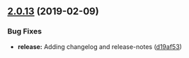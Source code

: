 ## [2.0.13](https://github.com/DiscordHotline/core-plugin/compare/v2.0.12...v2.0.13) (2019-02-09)


### Bug Fixes

* **release:** Adding changelog and release-notes ([d19af53](https://github.com/DiscordHotline/core-plugin/commit/d19af53))
